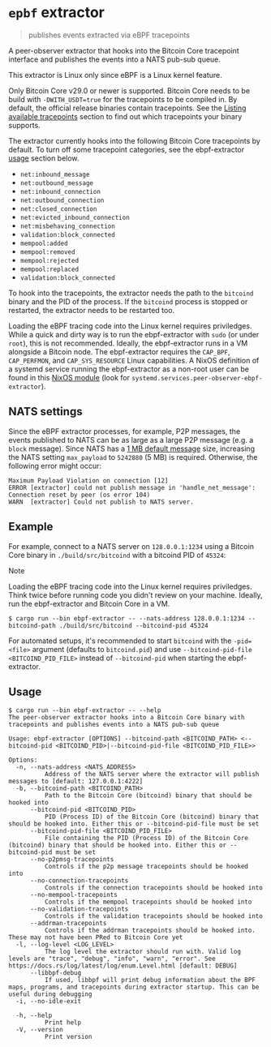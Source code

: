 # `epbf` extractor

> publishes events extracted via eBPF tracepoints

A peer-observer extractor that hooks into the Bitcoin Core tracepoint interface
and publishes the events into a NATS pub-sub queue.

This extractor is Linux only since eBPF is a Linux kernel feature.

Only Bitcoin Core v29.0 or newer is supported. Bitcoin Core needs to be build
with `-DWITH_USDT=true` for the tracepoints to be compiled in. By default,
the official release binaries contain tracepoints. See the [Listing available
tracepoints](https://github.com/bitcoin/bitcoin/blob/master/doc/tracing.md#listing-available-tracepoints)
section to find out which tracepoints your binary supports.

The extractor currently hooks into the following Bitcoin Core tracepoints by default. To turn off some
tracepoint categories, see the ebpf-extractor [usage](#Usage) section below.
- `net:inbound_message`
- `net:outbound_message`
- `net:inbound_connection`
- `net:outbound_connection`
- `net:closed_connection`
- `net:evicted_inbound_connection`
- `net:misbehaving_connection`
- `validation:block_connected`
- `mempool:added`
- `mempool:removed`
- `mempool:rejected`
- `mempool:replaced`
- `validation:block_connected`

To hook into the tracepoints, the extractor needs the path to the `bitcoind` binary and
the PID of the process. If the `bitcoind` process is stopped or restarted, the extractor
needs to be restarted too.

Loading the eBPF tracing code into the Linux kernel requires priviledges. While a quick
and dirty way is to run the ebpf-extractor with `sudo` (or under `root`), this is not
recommended. Ideally, the ebpf-extractor runs in a VM alongside a Bitcoin node. The
ebpf-extractor requires the `CAP_BPF`, `CAP_PERFMON`, and `CAP_SYS_RESOURCE` Linux
capabilities. A NixOS definition of a systemd service running the ebpf-extractor as
a non-root user can be found in this [NixOS module](https://github.com/0xB10C/nix/blob/master/modules/peer-observer/default.nix)
(look for `systemd.services.peer-observer-ebpf-extractor`).


## NATS settings

Since the eBPF extractor processes, for example, P2P messages, the events
published to NATS can be as large as a large P2P message (e.g. a `block`
message). Since NATS has a [1 MB default message](https://docs.nats.io/running-a-nats-service/configuration#limits) size, increasing the
NATS setting `max_payload` to `5242880` (5 MB) is required. Otherwise, the
following error might occur:

```log
Maximum Payload Violation on connection [12]
ERROR [extractor] could not publish message in 'handle_net_message': Connection reset by peer (os error 104)
WARN  [extractor] Could not publish to NATS server.
```

## Example

For example, connect to a NATS server on `128.0.0.1:1234` using a Bitcoin Core binary in `./build/src/bitcoind` with a bitcoind PID of `45324`:

> [!NOTE]
> Loading the eBPF tracing code into the Linux kernel requires priviledges. Think twice before running code you didn't review on your machine. Ideally, run the ebpf-extractor and Bitcoin Core in a VM.


```
$ cargo run --bin ebpf-extractor -- --nats-address 128.0.0.1:1234 --bitcoind-path ./build/src/bitcoind --bitcoind-pid 45324
```

For automated setups, it's recommended to start `bitcoind` with the `-pid=<file>` argument (defaults to `bitcoind.pid`)
and use `--bitcoind-pid-file <BITCOIND_PID_FILE>` instead of `--bitcoind-pid` when starting the ebpf-extractor.


## Usage

```
$ cargo run --bin ebpf-extractor -- --help
The peer-observer extractor hooks into a Bitcoin Core binary with tracepoints and publishes events into a NATS pub-sub queue

Usage: ebpf-extractor [OPTIONS] --bitcoind-path <BITCOIND_PATH> <--bitcoind-pid <BITCOIND_PID>|--bitcoind-pid-file <BITCOIND_PID_FILE>>

Options:
  -n, --nats-address <NATS_ADDRESS>
          Address of the NATS server where the extractor will publish messages to [default: 127.0.0.1:4222]
  -b, --bitcoind-path <BITCOIND_PATH>
          Path to the Bitcoin Core (bitcoind) binary that should be hooked into
      --bitcoind-pid <BITCOIND_PID>
          PID (Process ID) of the Bitcoin Core (bitcoind) binary that should be hooked into. Either this or --bitcoind-pid-file must be set
      --bitcoind-pid-file <BITCOIND_PID_FILE>
          File containing the PID (Process ID) of the Bitcoin Core (bitcoind) binary that should be hooked into. Either this or --bitcoind-pid must be set
      --no-p2pmsg-tracepoints
          Controls if the p2p message tracepoints should be hooked into
      --no-connection-tracepoints
          Controls if the connection tracepoints should be hooked into
      --no-mempool-tracepoints
          Controls if the mempool tracepoints should be hooked into
      --no-validation-tracepoints
          Controls if the validation tracepoints should be hooked into
      --addrman-tracepoints
          Controls if the addrman tracepoints should be hooked into. These may not have been PRed to Bitcoin Core yet
  -l, --log-level <LOG_LEVEL>
          The log level the extractor should run with. Valid log levels are "trace", "debug", "info", "warn", "error". See https://docs.rs/log/latest/log/enum.Level.html [default: DEBUG]
      --libbpf-debug
          If used, libbpf will print debug information about the BPF maps, programs, and tracepoints during extractor startup. This can be useful during debugging
  -i, --no-idle-exit
          
  -h, --help
          Print help
  -V, --version
          Print version
```
